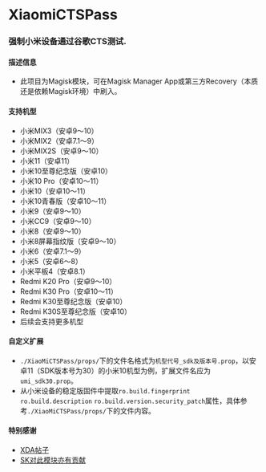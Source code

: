 # XiaomiCTSPass
### 强制小米设备通过谷歌CTS测试.

#### 描述信息
- 此项目为Magisk模块，可在Magisk Manager App或第三方Recovery（本质还是依赖Magisk环境）中刷入。

#### 支持机型
- 小米MIX3（安卓9～10）
- 小米MIX2（安卓7.1～9）
- 小米MIX2S（安卓9～10）
- 小米11（安卓11）
- 小米10至尊纪念版（安卓10）
- 小米10 Pro（安卓10～11）
- 小米10（安卓10～11）
- 小米10青春版（安卓10～11）
- 小米9（安卓9～10）
- 小米CC9（安卓9～10）
- 小米8（安卓9～10）
- 小米8屏幕指纹版（安卓9～10）
- 小米6（安卓7.1～9）
- 小米5（安卓6～8）
- 小米平板4（安卓8.1）
- Redmi K20 Pro（安卓9～10）
- Redmi K30 Pro（安卓10～11）
- Redmi K30至尊纪念版（安卓10）
- Redmi K30S至尊纪念版（安卓10）
- 后续会支持更多机型

#### 自定义扩展
- `./XiaoMiCTSPass/props/`下的文件名格式为`机型代号_sdk及版本号.prop`，以安卓11（SDK版本号为30）的小米10机型为例，扩展文件名应为`umi_sdk30.prop`。
- 从小米设备的稳定版固件中提取`ro.build.fingerprint` `ro.build.description` `ro.build.version.security_patch`属性，具体参考`./XiaoMiCTSPass/props/`下的文件内容。

#### 特别感谢
- [XDA帖子](https://forum.xda-developers.com/t/module-magiskhide-props-config-safetynet-prop-edits-and-more-v5-4-0.3789228/)
- [SK对此模块亦有贡献](https://github.com/sekaiacg)
